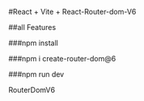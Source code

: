 #React + Vite + React-Router-dom-V6 


##all Features


###npm install


###npm i create-router-dom@6


###npm run dev

R o u t e r D o m V 6 
 
 
